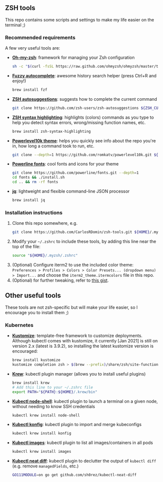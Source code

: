 ## ZSH tools

This repo contains some scripts and settings to make my life easier on the terminal ;)

### Recommended requirements

A few very useful tools are:
- **[Oh-my-zsh](https://github.com/ohmyzsh/ohmyzsh)**: framework for managing your Zsh configuration
  ```sh
  sh -c "$(curl -fsSL https://raw.github.com/ohmyzsh/ohmyzsh/master/tools/install.sh)"
  ```
- **[Fuzzy autocomplete](https://github.com/junegunn/fzf)**: awesome history search helper (press Ctrl+R and enjoy!)
  ```sh
  brew install fzf
  ```
- **[ZSH autosuggestions](https://github.com/zsh-users/zsh-autosuggestions)**: suggests how to complete the current command
  ```sh
  git clone https://github.com/zsh-users/zsh-autosuggestions ${ZSH_CUSTOM:-~/.oh-my-zsh/custom}/plugins/zsh-autosuggestions
  ```
- **[ZSH syntax highlighting](https://github.com/zsh-users/zsh-syntax-highlighting)**: highlights (colors) commands as you type to help you detect syntax errors, wrong/missing function names, etc.
  ```sh
  brew install zsh-syntax-highlighting
  ```
- **[Powerlevel10k theme](https://github.com/romkatv/powerlevel10k#powerlevel10k)**: helps you quickly see info about the repo you're in, how long a command took to run, etc.
  ```sh
  git clone --depth=1 https://github.com/romkatv/powerlevel10k.git ${ZSH_CUSTOM:-$HOME/.oh-my-zsh/custom}/themes/powerlevel10k
  ```
- **[Powerline fonts](https://github.com/powerline/fonts)**: cool fonts and icons for your theme
  ```sh
  git clone https://github.com/powerline/fonts.git --depth=1
  cd fonts && ./install.sh
  cd .. && rm -rf fonts
  ```
- **[jq](https://stedolan.github.io/jq/)**: lightweight and flexible command-line JSON processor
  ```sh
  brew install jq
  ```

### Installation instructions
 1. Clone this repo somewhere, e.g.
    ```sh
    git clone https://github.com/CarlosRDomin/zsh-tools.git ${HOME}/.myzsh
    ```
 2. Modify your `~/.zshrc` to include these tools, by adding this line near the top of the file:
    ```sh
    source "${HOME}/.myzsh/.zshrc"
    ```
 3. (Optional) Configure iterm2 to use the included color theme:
    `Preferences > Profiles > Colors > Color Presets... (dropdown menu) > Import...` and choose the `iterm2_theme.itermcolors` file in this repo.
 4. (Optional) for further tweaking, refer to [this gist](https://gist.github.com/kevin-smets/8568070#further-tweaking).

## Other useful tools
These tools are not zsh-specific but will make your life easier, so I encourage you to install them ;)

### Kubernetes
- **[Kustomize](https://kustomize.io/)**: template-free framework to customize deployments. Although kubectl comes with kustomize, it currently [Jan 2021] is still on version 2.x (latest is 3.9.2), so installing the latest kustomize version is encouraged:
  ```sh
  brew install kustomize
  kustomize completion zsh > $(brew --prefix)/share/zsh/site-functions/_kustomize
  ```
- **[Krew](https://krew.sigs.k8s.io/docs/user-guide/quickstart/)**: kubectl plugin manager (allows you to install useful plugins)
  ```sh
  brew install krew
  # Add this line to your ~/.zshrc file
  export PATH="${PATH}:${HOME}/.krew/bin"
  ```
- **[Kubectl node-shell](https://github.com/kvaps/kubectl-node-shell)**: kubectl plugin to launch a terminal on a given node, without needing to know SSH credentials
  ```sh
  kubectl krew install node-shell
  ```
- **[Kubectl konfig](https://github.com/corneliusweig/konfig)**: kubectl plugin to import and merge kubeconfigs
  ```sh
  kubectl krew install konfig
  ```
- **[Kubectl images](https://github.com/chenjiandongx/kubectl-images)**: kubectl plugin to list all images/containers in all pods
  ```sh
  kubectl krew install images
  ```
- **[Kubectl neat diff](https://github.com/chenjiandongx/kubectl-images)**: kubectl plugin to declutter the output of `kubectl diff` (e.g. remove `managedFields`, etc.)
  ```sh
  GO111MODULE=on go get github.com/sh0rez/kubectl-neat-diff
  ```
